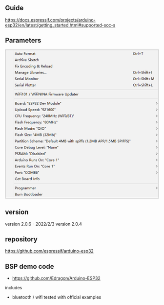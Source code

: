 

## Guide 

https://docs.espressif.com/projects/arduino-esp32/en/latest/getting_started.html#supported-soc-s


## Parameters

![](52-27-16-05-01-2023.png)


## version 

version 2.0.6 - 2022/2/3
version 2.0.4

## repository
https://github.com/espressif/arduino-esp32


## BSP demo code 

- https://github.com/Edragon/Arduino-ESP32

includes
- bluetooth / wifi tested with official examples